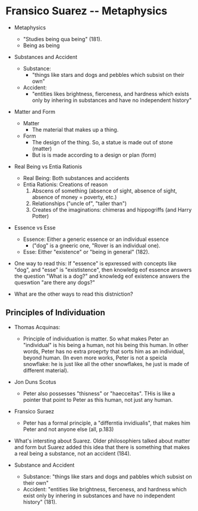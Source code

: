 Fransico Suarez -- Metaphysics
===============================
- Metaphysics 
    * "Studies being qua being" (181).
    * Being as being

- Substances and Accident
    * Substance: 
        - "things like stars and dogs and pebbles which subsist on their own"
    * Accident: 
        - "entities likes brightness, fierceness, and hardness which exists only by inhering in substances and have no independent history"
- Matter and Form
    * Matter
        - The material that makes up a thing.
    * Form
        - The design of the thing. So, a statue is made out of stone (matter)
        - But is is made according to a design or plan (form)
- Real Being vs Entia Rationis
    * Real Being: Both substances and accidents
    * Entia Rationis: Creations of reason
        1. Abscens of something (absence of sight, absence of sight, absence of money = poverty, etc.)
        2. Relationships ("uncle of", "taller than")
        3. Creates of the imaginations: chimeras and hippogriffs (and Harry Potter)
- Essence vs Esse
    * Essence: Either a generic essence or an individual essence
        - ("dog" is a gneeric one, "Rover is an individual one).
    * Esse: Either "existence" or "being in general" (182).
- One way to read this: If "essence" is epxressed with concepts like "dog", and "esse" is "exististence", then knowledg eof essence answers the question "What is a dog?" and knowledg eof existence answers the queswtion "are there any dogs?"
- What are the other ways to read this distniction?

Principles of Individuation
---------------------------
- Thomas Acquinas:
    * Principle of individuation is matter. So what makes Peter an "individual" is his being a human, not his being this human. In other words, Peter has no extra proeprty that sorts him as an individual, beyond human. (In even more works, Peter is not a speicla snowflake: he is just like all the other snowflakes, he just is made of different material).
- Jon Duns Scotus
    * Peter also possesses "thisness" or "haecceitas". THis is like a pointer that point to Peter as this human, not just any human.
- Fransico Suraez
    * Peter has a formal principle, a "differntia invidiualis", that makes him Peter and not anyone else (all, p.183)

- What's intersting about Suarez. Older philosophiers talked about matter and form but Suarez added this idea that there is something that makes a real being a substance, not an accident (184).

- Substance and Accident
    * Substance: "things like stars and dogs and pabbles which subsist on their own"
    * Accident: "entities like brightness, fierceness, and hardness which exist only by inhering in substances and have no independent history" (181).
